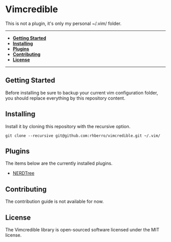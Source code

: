 # Vimcredible

This is not a plugin, it's only my personal ~/.vim/ folder.

---

- [**Getting Started**](#getting-started)
- [**Installing**](#installing)
- [**Plugins**](#plugins)
- [**Contributing**](#contributing)
- [**License**](#license)

---

## Getting Started

Before installing be sure to backup your current vim configuration folder, you should replace everything by this repository content.

## Installing

Install it by cloning this repository with the recursive option.

```
git clone --recursive git@github.com:rhberro/vimcredible.git ~/.vim/
```

## Plugins

The items below are the currently installed plugins.

- [NERDTree](https://github.com/scrooloose/nerdtree)

## Contributing

The contribution guide is not available for now.

## License

The Vimcredible library is open-sourced software licensed under the MIT license.

